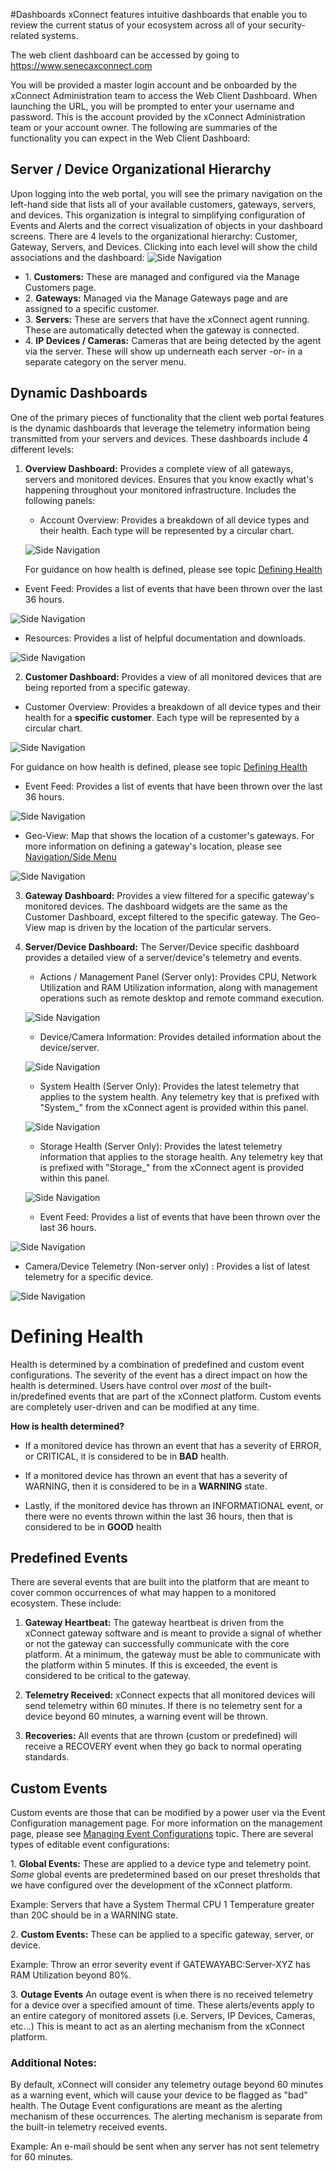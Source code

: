 #Dashboards 
xConnect features intuitive dashboards that enable you to review the current status of your ecosystem across all of your security-related systems. 

The web client dashboard can be accessed by going to https://www.senecaxconnect.com

You will be provided a master login account and be onboarded by the xConnect Administration team to access the Web Client Dashboard.
When launching the URL, you will be prompted to enter your username and password. This is the account provided by the xConnect Administration team or your account owner.
The following are summaries of the functionality you can expect in the Web Client Dashboard:

## Server / Device Organizational Hierarchy
Upon logging into the web portal, you will see the primary navigation on the left-hand side that lists all of your available customers, gateways, servers, and devices. This organization is integral to simplifying configuration of Events and Alerts and the correct visualization of objects in your dashboard screens.
There are 4 levels to the organizational hierarchy: Customer, Gateway, Servers, and Devices. Clicking into each level will show the child associations and the dashboard: 
![Side Navigation](images/hierarchy.png "Hierarchy")

- 1\. **Customers:** These are managed and configured via the Manage Customers page.
- 2\. **Gateways:** Managed via the Manage Gateways page and are assigned to a specific customer.
- 3\. **Servers:** These are servers that have the xConnect agent running. These are automatically detected when the gateway is connected.
- 4\. **IP Devices / Cameras:** Cameras that are being detected by the agent via the server. These will show up underneath each server -or- in a separate category on the server menu. 

## Dynamic Dashboards 
One of the primary pieces of functionality that the client web portal features is the dynamic
dashboards that leverage the telemetry information being transmitted from your servers and
devices. These dashboards include 4 different levels:

1) **Overview Dashboard:** Provides a complete view of all gateways, servers and monitored devices. Ensures that you know exactly what's happening throughout your monitored infrastructure. Includes the following panels: 
   - Account Overview: Provides a breakdown of all device types and their health. Each type will be represented by a circular chart. 
   
   ![Side Navigation](images/widget_account_overview.png "Account Overview")
   
   For guidance on how health is defined, please see topic [Defining Health](#defining-health)

  - Event Feed: Provides a list of events that have been thrown over the last 36 hours.
  
  ![Side Navigation](images/widget_event_feed.png "Event Feed")
  
  - Resources: Provides a list of helpful documentation and downloads.
  
  ![Side Navigation](images/widget_resources.png "Event Feed")
   
2) **Customer Dashboard:** Provides a view of all monitored devices that are being reported from a specific gateway.
    
  - Customer Overview: Provides a breakdown of all device types and their health for a **specific customer**. Each type will be represented by a circular chart. 

![Side Navigation](images/widget_customer_overview.png "Customer Overview")
   
   For guidance on how health is defined, please see topic [Defining Health](#defining-health)
  
  - Event Feed: Provides a list of events that have been thrown over the last 36 hours.
  
  ![Side Navigation](images/widget_event_feed_customer.png "Event Feed")
  
  - Geo-View: Map that shows the location of a customer's gateways. For more information on defining a gateway's location, please see [Navigation/Side Menu](#)
  
  ![Side Navigation](images/widget_geo-view.png "Event Feed")

3) **Gateway Dashboard:** Provides a view filtered for a specific gateway's monitored devices. The dashboard widgets are the same as the Customer Dashboard, except filtered to the specific gateway.
   The Geo-View map is driven by the location of the particular servers. 
   
4) **Server/Device Dashboard:** The Server/Device specific dashboard provides a detailed view of a server/device's telemetry and events. 
   - Actions / Management Panel (Server only): Provides CPU, Network Utilization and RAM Utilization information, along with management operations such as remote desktop and remote command execution. 
   
   ![Side Navigation](images/widget_management.png "Management")

   - Device/Camera Information: Provides detailed information about the device/server. 
   
   ![Side Navigation](images/widget_device_info.png "Device info")
   
   - System Health (Server Only): Provides the latest telemetry that applies to the system health. Any telemetry key that is prefixed with "System_" from the xConnect agent is provided within this panel. 
   
   ![Side Navigation](images/widget_system_health.png "System health")
   
   - Storage Health (Server Only): Provides the latest telemetry information that applies to the storage health. Any telemetry key that is prefixed with "Storage_" from the xConnect agent is provided within this panel.
   
   ![Side Navigation](images/widget_storage_health.png "Storage health")
   
   - Event Feed: Provides a list of events that have been thrown over the last 36 hours.
  
  ![Side Navigation](images/widget_event_feed_device.png "Event Feed")

   - Camera/Device Telemetry (Non-server only) : Provides a list of latest telemetry for a specific device.
   
  ![Side Navigation](images/widget_camera-telemetry.png "Event Feed")

# Defining Health
Health is determined by a combination of predefined and custom event configurations. The severity of the event has a direct impact on how the health is determined. 
Users have control over _most_ of the built-in/predefined events that are part of the xConnect platform. Custom events are completely user-driven and can be modified at any time.

**How is health determined?**

- If a monitored device has thrown an event that has a severity of ERROR, or CRITICAL, it is considered to be in **BAD** health.

- If a monitored device has thrown an event that has a severity of WARNING, then it is considered to be in a **WARNING** state.

- Lastly, if the monitored device has thrown an INFORMATIONAL event, or there were no events thrown within the last 36 hours, then that is considered to be in **GOOD** health

## Predefined Events
There are several events that are built into the platform that are meant to cover common occurrences of what may happen to a monitored ecosystem. These include: 
1. **Gateway Heartbeat:** The gateway heartbeat is driven from the xConnect gateway software and is meant to provide a signal of whether or not the gateway can successfully communicate with the core platform. 
At a minimum, the gateway must be able to communicate with the platform within 5 minutes. If this is exceeded, the event is considered to be critical to the gateway.
 
2. **Telemetry Received:** xConnect expects that all monitored devices will send telemetry within 60 minutes. If there is no telemetry sent for a device beyond 60 minutes, a warning event will be thrown. 

3. **Recoveries:** All events that are thrown (custom or predefined) will receive a RECOVERY event when they go back to normal operating standards.

## Custom Events
Custom events are those that can be modified by a power user via the Event Configuration management page. For more information on the management page, please see [Managing Event Configurations](https://senecaxconnect.github.io/xconnect_docs/Usage_ManageEventConfigurations/) topic. There are several types of editable event configurations:

1\. **Global Events:** These are applied to a device type and telemetry point. _Some_ global events are predetermined based on our preset thresholds that we have configured over the development of the xConnect platform.

Example: Servers that have a System Thermal CPU 1 Temperature greater than 20C should be in a WARNING state.

2\. **Custom Events:** These can be applied to a specific gateway, server, or device. 

Example: Throw an error severity event if GATEWAYABC:Server-XYZ has RAM Utilization beyond 80%.

3\. **Outage Events** An outage event is when there is no received telemetry for a device over a specified amount of time. These alerts/events apply to an entire category of monitored assets (i.e. Servers, IP Devices, Cameras, etc...) This is meant to act as an alerting mechanism from the xConnect platform. 

### Additional Notes:
By default, xConnect will consider any telemetry outage beyond 60 minutes as a warning event, which will cause your 
device to be flagged as "bad" health. The Outage Event configurations are meant as the alerting mechanism of these occurrences. 
The alerting mechanism is separate from the built-in telemetry received events.

Example: An e-mail should be sent when any server has not sent telemetry for 60 minutes. 